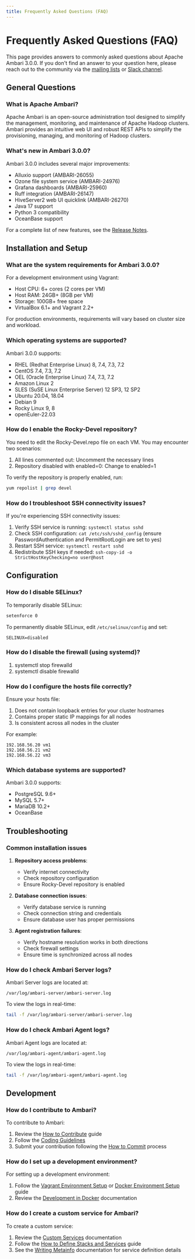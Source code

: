 ```yaml
---
title: Frequently Asked Questions (FAQ)
---
```


# Frequently Asked Questions (FAQ)

This page provides answers to commonly asked questions about Apache Ambari 3.0.0. If you don't find an answer to your question here, please reach out to the community via the [mailing lists](https://ambari.apache.org/community.html) or [Slack channel](https://the-asf.slack.com/archives/C014FSPE668).

## General Questions

### What is Apache Ambari?

Apache Ambari is an open-source administration tool designed to simplify the management, monitoring, and maintenance of Apache Hadoop clusters. Ambari provides an intuitive web UI and robust REST APIs to simplify the provisioning, managing, and monitoring of Hadoop clusters.

### What's new in Ambari 3.0.0?

Ambari 3.0.0 includes several major improvements:
- Alluxio support (AMBARI-26055)
- Ozone file system service (AMBARI-24976)
- Grafana dashboards (AMBARI-25960)
- Ruff integration (AMBARI-26147)
- HiveServer2 web UI quicklink (AMBARI-26270)
- Java 17 support
- Python 3 compatibility
- OceanBase support

For a complete list of new features, see the [Release Notes](./release-notes.md).

## Installation and Setup

### What are the system requirements for Ambari 3.0.0?

For a development environment using Vagrant:
- Host CPU: 6+ cores (2 cores per VM)
- Host RAM: 24GB+ (8GB per VM)
- Storage: 100GB+ free space
- VirtualBox 6.1+ and Vagrant 2.2+

For production environments, requirements will vary based on cluster size and workload.

### Which operating systems are supported?

Ambari 3.0.0 supports:
- RHEL (Redhat Enterprise Linux) 8, 7.4, 7.3, 7.2
- CentOS 7.4, 7.3, 7.2
- OEL (Oracle Enterprise Linux) 7.4, 7.3, 7.2
- Amazon Linux 2
- SLES (SuSE Linux Enterprise Server) 12 SP3, 12 SP2
- Ubuntu 20.04, 18.04 
- Debian 9
- Rocky Linux 9, 8
- openEuler-22.03

### How do I enable the Rocky-Devel repository?

You need to edit the Rocky-Devel.repo file on each VM. You may encounter two scenarios:
1. All lines commented out: Uncomment the necessary lines
2. Repository disabled with enabled=0: Change to enabled=1

To verify the repository is properly enabled, run:
```bash
yum repolist | grep devel
```

### How do I troubleshoot SSH connectivity issues?

If you're experiencing SSH connectivity issues:
1. Verify SSH service is running: `systemctl status sshd`
2. Check SSH configuration: `cat /etc/ssh/sshd_config` (ensure PasswordAuthentication and PermitRootLogin are set to yes)
3. Restart SSH service: `systemctl restart sshd`
4. Redistribute SSH keys if needed: `ssh-copy-id -o StrictHostKeyChecking=no user@host`

## Configuration

### How do I disable SELinux?

To temporarily disable SELinux:
```bash
setenforce 0
```

To permanently disable SELinux, edit `/etc/selinux/config` and set:
```
SELINUX=disabled
```

### How do I disable the firewall (using systemd)?
1. systemctl stop firewalld
2. systemctl disable firewalld

### How do I configure the hosts file correctly?

Ensure your hosts file:
1. Does not contain loopback entries for your cluster hostnames
2. Contains proper static IP mappings for all nodes
3. Is consistent across all nodes in the cluster

For example:
```
192.168.56.20 vm1
192.168.56.21 vm2
192.168.56.22 vm3
```

### Which database systems are supported?

Ambari 3.0.0 supports:
- PostgreSQL 9.6+
- MySQL 5.7+
- MariaDB 10.2+
- OceanBase

## Troubleshooting

### Common installation issues

1. **Repository access problems**:
   - Verify internet connectivity
   - Check repository configuration
   - Ensure Rocky-Devel repository is enabled

2. **Database connection issues**:
   - Verify database service is running
   - Check connection string and credentials
   - Ensure database user has proper permissions

3. **Agent registration failures**:
   - Verify hostname resolution works in both directions
   - Check firewall settings
   - Ensure time is synchronized across all nodes

### How do I check Ambari Server logs?

Ambari Server logs are located at:
```
/var/log/ambari-server/ambari-server.log
```

To view the logs in real-time:
```bash
tail -f /var/log/ambari-server/ambari-server.log
```

### How do I check Ambari Agent logs?

Ambari Agent logs are located at:
```
/var/log/ambari-agent/ambari-agent.log
```

To view the logs in real-time:
```bash
tail -f /var/log/ambari-agent/ambari-agent.log
```

## Development

### How do I contribute to Ambari?

To contribute to Ambari:
1. Review the [How to Contribute](./ambari-dev/how-to-contribute.md) guide
2. Follow the [Coding Guidelines](./ambari-dev/coding-guidelines-for-ambari.md)
3. Submit your contribution following the [How to Commit](./ambari-dev/how-to-commit.md) process

### How do I set up a development environment?

For setting up a development environment:
1. Follow the [Vagrant Environment Setup](./quick-start/environment-setup/vagrant-environment-setup.md) or [Docker Environment Setup](./quick-start/environment-setup/docker-environment-setup.md) guide
2. Review the [Development in Docker](./ambari-dev/development-in-docker.md) documentation

### How do I create a custom service for Ambari?

To create a custom service:
1. Review the [Custom Services](./ambari-design/stack-and-services/custom-services.md) documentation
2. Follow the [How to Define Stacks and Services](./ambari-design/stack-and-services/how-to-define-stacks-and-services.md) guide
3. See the [Writing Metainfo](./ambari-design/stack-and-services/writing-metainfo.md) documentation for service definition details
